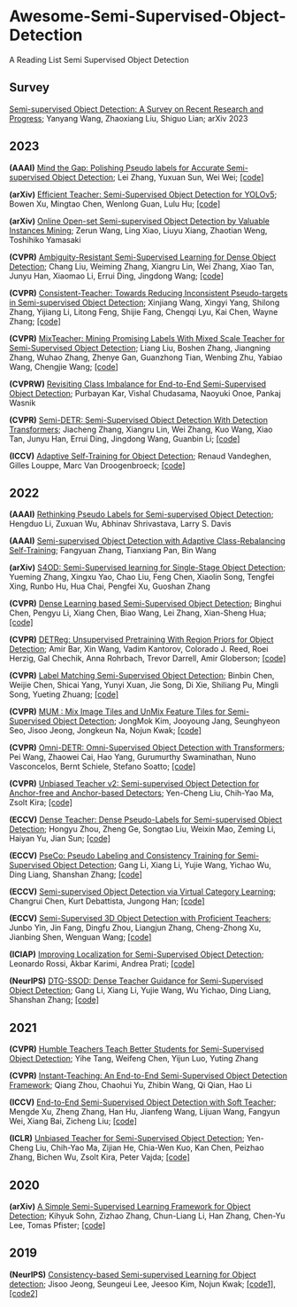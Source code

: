 # Awesome-Semi-Supervised-Object-Detection
A Reading List Semi Supervised Object Detection


## Survey

[Semi-supervised Object Detection: A Survey on Recent Research and Progress](https://arxiv.org/abs/2306.14106); Yanyang Wang, Zhaoxiang Liu, Shiguo Lian; arXiv 2023


## 2023

**(AAAI)** [Mind the Gap: Polishing Pseudo labels for Accurate Semi-supervised Object Detection](https://doi.org/10.1609/aaai.v37i3.25455); Lei Zhang, Yuxuan Sun, Wei Wei; [[code]](https://github.com/snowdusky/dualpolishlearning)

**(arXiv)** [Efficient Teacher: Semi-Supervised Object Detection for YOLOv5](https://arxiv.org/abs/2302.07577); Bowen Xu, Mingtao Chen, Wenlong Guan, Lulu Hu; [[code]](https://github.com/AlibabaResearch/efficientteacher)

**(arXiv)** [Online Open-set Semi-supervised Object Detection by Valuable Instances Mining](https://arxiv.org/pdf/2305.13802.pdf); Zerun Wang, Ling Xiao, Liuyu Xiang, Zhaotian Weng, Toshihiko Yamasaki

**(CVPR)** [Ambiguity-Resistant Semi-Supervised Learning for Dense Object Detection](https://openaccess.thecvf.com/content/CVPR2023/papers/Liu_Ambiguity-Resistant_Semi-Supervised_Learning_for_Dense_Object_Detection_CVPR_2023_paper.pdf); Chang Liu, Weiming Zhang, Xiangru Lin, Wei Zhang, Xiao Tan, Junyu Han, Xiaomao Li, Errui Ding, Jingdong Wang; [[code]](https://github.com/PaddlePaddle/PaddleDetection)

**(CVPR)** [Consistent-Teacher: Towards Reducing Inconsistent Pseudo-targets in Semi-supervised Object Detection](https://openaccess.thecvf.com/content/CVPR2023/papers/Wang_Consistent-Teacher_Towards_Reducing_Inconsistent_Pseudo-Targets_in_Semi-Supervised_Object_Detection_CVPR_2023_paper.pdf); Xinjiang Wang, Xingyi Yang, Shilong Zhang, Yijiang Li, Litong Feng, Shijie Fang, Chengqi Lyu, Kai Chen, Wayne Zhang; [[code]](https://github.com/Adamdad/ConsistentTeacher)

**(CVPR)** [MixTeacher: Mining Promising Labels With Mixed Scale Teacher for Semi-Supervised Object Detection](https://openaccess.thecvf.com/content/CVPR2023/papers/Liu_MixTeacher_Mining_Promising_Labels_With_Mixed_Scale_Teacher_for_Semi-Supervised_CVPR_2023_paper.pdf); Liang Liu, Boshen Zhang, Jiangning Zhang, Wuhao Zhang, Zhenye Gan, Guanzhong Tian, Wenbing Zhu, Yabiao Wang, Chengjie Wang; [[code]](https://github.com/lliuz/MixTeacher)

**(CVPRW)** [Revisiting Class Imbalance for End-to-End Semi-Supervised Object Detection](https://openaccess.thecvf.com/content/CVPR2023W/ECV/papers/Kar_Revisiting_Class_Imbalance_for_End-to-End_Semi-Supervised_Object_Detection_CVPRW_2023_paper.pdf); Purbayan Kar, Vishal Chudasama, Naoyuki Onoe, Pankaj Wasnik

**(CVPR)** [Semi-DETR: Semi-Supervised Object Detection With Detection Transformers](https://openaccess.thecvf.com/content/CVPR2023/papers/Zhang_Semi-DETR_Semi-Supervised_Object_Detection_With_Detection_Transformers_CVPR_2023_paper.pdf); Jiacheng Zhang, Xiangru Lin, Wei Zhang, Kuo Wang, Xiao Tan, Junyu Han, Errui Ding, Jingdong Wang, Guanbin Li; [[code]](https://github.com/PaddlePaddle/PaddleDetection/tree/develop/configs/semi_det/semi_detr)

**(ICCV)** [Adaptive Self-Training for Object Detection](https://openaccess.thecvf.com/content/ICCV2023W/LIMIT/papers/Vandeghen_Adaptive_Self-Training_for_Object_Detection_ICCVW_2023_paper.pdf); Renaud Vandeghen, Gilles Louppe, Marc Van Droogenbroeck; [[code]](https://github.com/rvandeghen/ASTOD)


## 2022

**(AAAI)** [Rethinking Pseudo Labels for Semi-supervised Object Detection](https://doi.org/10.1609/aaai.v36i2.20019); Hengduo Li, Zuxuan Wu, Abhinav Shrivastava, Larry S. Davis

**(AAAI)** [Semi-supervised Object Detection with Adaptive Class-Rebalancing Self-Training](https://doi.org/10.1609/aaai.v36i3.20234); Fangyuan Zhang, Tianxiang Pan, Bin Wang

**(arXiv)** [S4OD: Semi-Supervised learning for Single-Stage Object Detection](https://arxiv.org/pdf/2204.04492.pdf); Yueming Zhang, Xingxu Yao, Chao Liu, Feng Chen, Xiaolin Song, Tengfei Xing, Runbo Hu, Hua Chai, Pengfei Xu, Guoshan Zhang

**(CVPR)** [Dense Learning based Semi-Supervised Object Detection](https://openaccess.thecvf.com/content/CVPR2022/papers/Chen_Dense_Learning_Based_Semi-Supervised_Object_Detection_CVPR_2022_paper.pdf); Binghui Chen, Pengyu Li, Xiang Chen, Biao Wang, Lei Zhang, Xian-Sheng Hua; [[code]](https://github.com/chenbinghui1/DSL)

**(CVPR)** [DETReg: Unsupervised Pretraining With Region Priors for Object Detection](https://openaccess.thecvf.com/content/CVPR2022/papers/Bar_DETReg_Unsupervised_Pretraining_With_Region_Priors_for_Object_Detection_CVPR_2022_paper.pdf); Amir Bar, Xin Wang, Vadim Kantorov, Colorado J. Reed, Roei Herzig, Gal Chechik, Anna Rohrbach, Trevor Darrell, Amir Globerson; [[code]](https://github.com/amirbar/DETReg)

**(CVPR)** [Label Matching Semi-Supervised Object Detection](https://openaccess.thecvf.com/content/CVPR2022/papers/Chen_Label_Matching_Semi-Supervised_Object_Detection_CVPR_2022_paper.pdf); Binbin Chen, Weijie Chen, Shicai Yang, Yunyi Xuan, Jie Song, Di Xie, Shiliang Pu, Mingli Song, Yueting Zhuang; [[code]](https://github.com/HIK-LAB/SSOD)

**(CVPR)** [MUM : Mix Image Tiles and UnMix Feature Tiles for Semi-Supervised Object Detection](https://openaccess.thecvf.com/content/CVPR2022/papers/Kim_MUM_Mix_Image_Tiles_and_UnMix_Feature_Tiles_for_Semi-Supervised_CVPR_2022_paper.pdf); JongMok Kim, Jooyoung Jang, Seunghyeon Seo, Jisoo Jeong, Jongkeun Na, Nojun Kwak; [[code]](https://github.com/JongMokKim/mix-unmix)

**(CVPR)** [Omni-DETR: Omni-Supervised Object Detection with Transformers](https://openaccess.thecvf.com/content/CVPR2022/papers/Wang_Omni-DETR_Omni-Supervised_Object_Detection_With_Transformers_CVPR_2022_paper.pdf); Pei Wang, Zhaowei Cai, Hao Yang, Gurumurthy Swaminathan, Nuno Vasconcelos, Bernt Schiele, Stefano Soatto; [[code]](https://github.com/amazon-science/omni-detr)

**(CVPR)** [Unbiased Teacher v2: Semi-supervised Object Detection for Anchor-free and Anchor-based Detectors](https://openaccess.thecvf.com/content/CVPR2022/papers/Liu_Unbiased_Teacher_v2_Semi-Supervised_Object_Detection_for_Anchor-Free_and_Anchor-Based_CVPR_2022_paper.pdf); Yen-Cheng Liu, Chih-Yao Ma, Zsolt Kira; [[code]](https://github.com/facebookresearch/unbiased-teacher-v2)

**(ECCV)** [Dense Teacher: Dense Pseudo-Labels for Semi-supervised Object Detection](https://www.ecva.net/papers/eccv_2022/papers_ECCV/papers/136690036.pdf); Hongyu Zhou, Zheng Ge, Songtao Liu, Weixin Mao, Zeming Li, Haiyan Yu, Jian Sun; [[code]](https://github.com/Megvii-BaseDetection/DenseTeacher)

**(ECCV)** [PseCo: Pseudo Labeling and Consistency Training for Semi-Supervised Object Detection](https://www.ecva.net/papers/eccv_2022/papers_ECCV/papers/136690449.pdf); Gang Li, Xiang Li, Yujie Wang, Yichao Wu, Ding Liang, Shanshan Zhang; [[code]](https://github.com/ligang-cs/PseCo)

**(ECCV)** [Semi-supervised Object Detection via Virtual Category Learning](https://www.ecva.net/papers/eccv_2022/papers_ECCV/papers/136910164.pdf); Changrui Chen, Kurt Debattista, Jungong Han; [[code]](https://github.com/geoffreychen777/vc)

**(ECCV)** [Semi-Supervised 3D Object Detection with Proficient Teachers](https://www.ecva.net/papers/eccv_2022/papers_ECCV/papers/136980710.pdf); Junbo Yin, Jin Fang, Dingfu Zhou, Liangjun Zhang, Cheng-Zhong Xu, Jianbing Shen, Wenguan Wang; [[code]](https://github.com/yinjunbo/ProficientTeachers)

**(ICIAP)** [Improving Localization for Semi-Supervised Object Detection](https://arxiv.org/pdf/2206.10186.pdf); Leonardo Rossi, Akbar Karimi, Andrea Prati; [[code]](https://github.com/IMPLabUniPr/unbiased-teacher/tree/ilnet)

**(NeurIPS)** [DTG-SSOD: Dense Teacher Guidance for Semi-Supervised Object Detection](https://proceedings.neurips.cc/paper_files/paper/2022/file/3a02b6df276223b68c69ca572cb3c4a8-Paper-Conference.pdf); Gang Li, Xiang Li, Yujie Wang, Wu Yichao, Ding Liang, Shanshan Zhang; [[code]](https://github.com/ligang-cs/DTG-SSOD)


## 2021

**(CVPR)** [Humble Teachers Teach Better Students for Semi-Supervised Object Detection](https://openaccess.thecvf.com/content/CVPR2021/papers/Tang_Humble_Teachers_Teach_Better_Students_for_Semi-Supervised_Object_Detection_CVPR_2021_paper.pdf); Yihe Tang, Weifeng Chen, Yijun Luo, Yuting Zhang

**(CVPR)** [Instant-Teaching: An End-to-End Semi-Supervised Object Detection Framework](https://openaccess.thecvf.com/content/CVPR2021/papers/Zhou_Instant-Teaching_An_End-to-End_Semi-Supervised_Object_Detection_Framework_CVPR_2021_paper.pdf); Qiang Zhou, Chaohui Yu, Zhibin Wang, Qi Qian, Hao Li

**(ICCV)** [End-to-End Semi-Supervised Object Detection with Soft Teacher](https://openaccess.thecvf.com/content/ICCV2021/papers/Xu_End-to-End_Semi-Supervised_Object_Detection_With_Soft_Teacher_ICCV_2021_paper.pdf); Mengde Xu, Zheng Zhang, Han Hu, Jianfeng Wang, Lijuan Wang, Fangyun Wei, Xiang Bai, Zicheng Liu; [[code]](https://github.com/microsoft/SoftTeacher)

**(ICLR)** [Unbiased Teacher for Semi-Supervised Object Detection](https://openreview.net/pdf?id=MJIve1zgR_); Yen-Cheng Liu, Chih-Yao Ma, Zijian He, Chia-Wen Kuo, Kan Chen, Peizhao Zhang, Bichen Wu, Zsolt Kira, Peter Vajda; [[code]](https://github.com/facebookresearch/unbiased-teacher)


## 2020

**(arXiv)** [A Simple Semi-Supervised Learning Framework for Object Detection](https://arxiv.org/abs/2005.04757); Kihyuk Sohn, Zizhao Zhang, Chun-Liang Li, Han Zhang, Chen-Yu Lee, Tomas Pfister; [[code]](https://github.com/google-research/ssl_detection/)

## 2019

**(NeurIPS)** [Consistency-based Semi-supervised Learning for Object detection](https://proceedings.neurips.cc/paper_files/paper/2019/file/d0f4dae80c3d0277922f8371d5827292-Paper.pdf); Jisoo Jeong, Seungeui Lee, Jeesoo Kim, Nojun Kwak; [[code1]](https://github.com/soo89/CSD-SSD), [[code2]](https://github.com/soo89/CSD-RFCN)